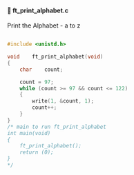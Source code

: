#### :hammer: ft_print_alphabet.c

Print the Alphabet - a to z
```c

#include <unistd.h>

void	ft_print_alphabet(void)
{
	char	count;

	count = 97;
	while (count >= 97 && count <= 122)
	{
		write(1, &count, 1);
		count++;
	}
}
/* main to run ft_print_alphabet
int	main(void)
{
	ft_print_alphabet();
	return (0);
}
*/
```
